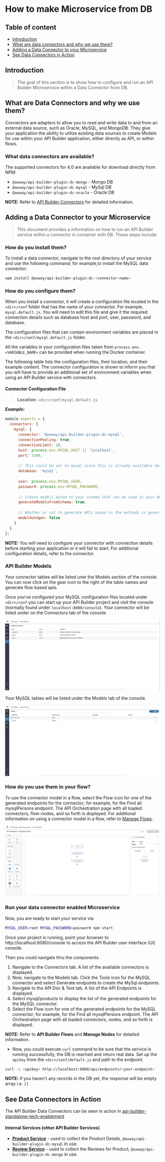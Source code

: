 # How to make Microservice from DB

## Table of content
*	[Introduction](#introduction)
*	[What are data connectors and why we use them?](#what-are-data-connectors-and-why-we-use-them)
*	[Adding a Data Connector to your Microservice](#adding-a-data-connector-to-your-microservice)
* [See Data Connectors in Action](see-data-connectors-in-action)

## Introduction
> The goal of this section is to show how to configure and run an API Builder Microservice within a Data Connector from DB.

## What are Data Connectors and why we use them?

Connectors are adapters to allow you to read and write data to and from an external data source, such as Oracle, MySQL, and MongoDB. They give your application the ability to utilize existing data sources to create Models for use within your API Builder application, either directly as API, or within flows.

### What data connectors are available?
The supported connectors for 4.0 are available for download directly from NPM:

* `@axway/api-builder-plugin-dc-mongo` - Mongo DB
* `@axway/api-builder-plugin-dc-mysql` - MySql DB
* `@axway/api-builder-plugin-dc-oracle` - Oracle DB

__NOTE:__ Refer to [API Builder Connectors](https://wiki.appcelerator.org/display/AB4/API+Builder+Connectors) for detailed information.

## Adding a Data Connector to your Microservice

> This document provides a information on how to run an API Builder service within a connector in container with DB. These steps include:

### How do you install them?
To install a data connector, navigate to the root directory of your service and use the following command; for example,to install the MySQL data connector:

```sh
npm install @axway/api-builder-plugin-dc-<connector-name>
```

### How do you configure them?
When you install a connector, it will create a configuration file located in the `<dir>/conf` folder that has the name of your connector. For example, `mysql.default.js`. You will need to edit this file and give it the required connection details such as database host and port, user, password, and database.

The configuration files that can contain environment variables are placed in the `<dir>/conf/mysql.default.js` folder.

All the variables in your configuration files taken from `process.env.<VARIABLE_NAME>` can be provided when running the Docker container.

The following table lists the configuration files, their location, and their example content. The connector configuration is shown to inform you that you will have to provide an additional set of environment variables when using an API Builder service with connectors.

#### Connector Configuration File
>__Location:__ `<dir>/conf/mysql.default.js`           

**_Example:_**
```js
module.exports = {
  connectors: {
    mysql: {
      connector: '@axway/api-builder-plugin-dc-mysql',
      connectionPooling: true,
      connectionLimit: 10,
      host: process.env.MYSQL_HOST || 'localhost',
      port: 3306,
 
      // This could be set to mysql since this is already available database by default
      database: 'mysql',
 
      user: process.env.MYSQL_USER,
      password: process.env.MYSQL_PASSWORD,
 
      // Create models based on your schema that can be used in your API.
      generateModelsFromSchema: true,
 
      // Whether or not to generate APIs based on the methods in generated models.
      modelAutogen: false
    }
  }
};
```

__NOTE:__ You will need to configure your connector with connection details before starting your application or it will fail to start. For additional configuration details, refer to the connector.

### API Builder Models
Your connector tables will be listed uner the Models section of the console. You can now click on the gear icon to the right of the table names and generate flow based apis.

Once you've configured your MySQL configuration files located under `<dir>/conf` you can start up your API Builder project and visit the console (normally found under `localhost:8080/console`). Your connector will be listed under on the Connectors tab of the console.

![Connectors](./images/Connectors-Tab.png)

Your MySQL tables will be listed under the Models tab of the console.

![Models](./images/Models-Tab.png)

### How do you use them in your flow?
To use the connector model in a flow, select the Flow icon for one of the generated endpoints for the connector; for example, for the Find all mysqlPersons endpoint. The API Orchestration page with all loaded connectors, flow-nodes, and so forth is displayed. For additional information on using a connector model in a flow, refer to [Manage Flows](https://wiki.appcelerator.org/display/AB4/Manage+Flows).

![Flow](./images/Flow.png)

### Run your data connector enabled Microservice
Now, you are ready to start your service via
```sh
MYSQL_USER=root MYSQL_PASSWORD=password npm start
```

Once your project is running, point your browser to http://localhost:8080/console to access the API Builder user interface (UI) console. 

Then you could navigate thru the components. 
1. Navigate to the Connectors tab. A list of the available connectors is displayed.
1. Now, navigate to the Models tab. Click the Tools icon for the MySQL connector and select Generate endpoints to create the MySql endpoints.
1. Navigate to the API Doc & Test tab. A list of the API Endpoints is displayed.
1. Select mysql/products to display the list of the generated endpoints for the MySQL connector.
1. Select the Flow icon for one of the generated endpoints for the MySQL connector; for example, for the Find all mysqlPersons endpoint. The API Orchestration page with all loaded connectors, nodes, and so forth is displayed.

__NOTE:__ Refer to __API Builder Flows__ and __Manage Nodes__ for detailed information.


* Now, you could execute `curl` command to be sure that the service is running successfully, the DB is reached and return real data. Set up the `apikey` from the `<dir>/conf/default.js` and path to the endpoint.

```sh
curl -u <apikey> http://localhost:8080/api/endpoints/<your-endpoint>
```

__NOTE:__ if you haven't any records in the DB yet, the response will be empty array i.e. `[]`

## See Data Connectors in Action

The API Builder Data Connectors can be seen in action in [api-builder-standalone-tech-enablement](https://github.com/Axway/api-builder-standalone-tech-enablement/tree/master/project)

#### Internal Services (other API Builder Services)
* **[Product Service](https://github.com/Axway/api-builder-standalone-tech-enablement/tree/master/project/product-service)** - used to collect the Product Details, `@axway/api-builder-plugin-dc-mysql` in use.
* **[Review Service](https://github.com/Axway/api-builder-standalone-tech-enablement/tree/master/project/review-service)** - used to collect the Reviews for Product,  `@axway/api-builder-plugin-dc-mongo` in use.


